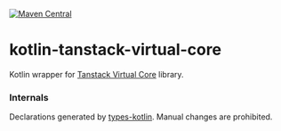 [![Maven Central](https://img.shields.io/maven-central/v/org.jetbrains.kotlin-wrappers/kotlin-tanstack-virtual-core)](https://mvnrepository.com/artifact/org.jetbrains.kotlin-wrappers/kotlin-tanstack-virtual-core)

# kotlin-tanstack-virtual-core

Kotlin wrapper for [Tanstack Virtual Core](https://github.com/TanStack/virtual/tree/beta/packages/virtual-core) library.

### Internals

Declarations generated by [types-kotlin](https://github.com/karakum-team/types-kotlin). Manual changes are prohibited.
